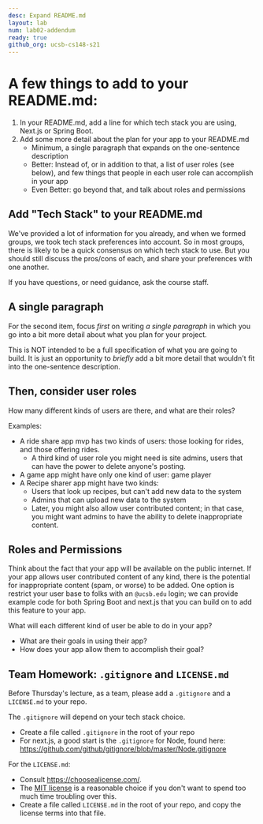 ```yaml
---
desc: Expand README.md 
layout: lab
num: lab02-addendum
ready: true
github_org: ucsb-cs148-s21
---
```



# A few things to add to your README.md:

1. In your README.md, add a line for which tech stack you are using, Next.js or Spring Boot.
2. Add some more detail about the plan for your app to your README.md
   * Minimum, a single paragraph that expands on the one-sentence description
   * Better: Instead of, or in addition to that, a list of user roles (see below), and few things that
     people in each user role can accomplish in your app
   * Even Better: go beyond that, and talk about roles and permissions
     
   
## Add "Tech Stack" to your README.md

We've provided a lot of information for you already, and when we formed groups, we took tech stack preferences into account.  So in most groups, there is likely to be a quick consensus on which tech stack to use.  But you should still discuss the pros/cons of each, and share your preferences with one another.

If you have questions, or need guidance, ask the course staff.

## A single paragraph

For the second item, focus *first* on writing *a single paragraph* in which you go into a bit more detail about what you plan for your project.

This is NOT intended to be a full specification of what you are going to build.  It is just an opportunity to *briefly* 
add a bit more detail that wouldn't fit into the one-sentence description.

## Then, consider user roles

How many different kinds of users are there, and what are their roles?

Examples: 
* A ride share app mvp has two kinds of users: those looking for rides, and those offering rides.  
  * A third kind of user role you might need is site admins, users that can have the power to delete anyone's posting.
* A game app might have only one kind of user: game player
* A Recipe sharer app might have two kinds:
  * Users that look up recipes, but can't add new data to the system
  * Admins that can upload new data to the system
  * Later, you might also allow user contributed content; in that case, you might want admins to have the ability to delete inappropriate content.

## Roles and Permissions

Think about the fact that your app will be available on the public internet.  If your app allows user contributed content of any kind, there is the potential for inappropriate content (spam, or worse) to be added.   One option is restrict your user base to folks with an `@ucsb.edu` login; we can provide example code for both Spring Boot and next.js that you can build on to add this feature to your app.

What will each different kind of user be able to do in your app?
* What are their goals in using their app?
* How does your app allow them to accomplish their goal?

## Team Homework: `.gitignore` and `LICENSE.md`

Before Thursday's lecture, as a team, please add a `.gitignore` and a `LICENSE.md` to your repo.

The `.gitignore` will depend on your tech stack choice.
* Create a file called `.gitignore` in the root of your repo
* For next.js, a good start is the `.gitignore` for Node, found here: <https://github.com/github/gitignore/blob/master/Node.gitignore>

For the `LICENSE.md`:
* Consult <https://choosealicense.com/>.
* The [MIT license](https://choosealicense.com/licenses/mit/) is a reasonable choice if you don't want to spend too much time troubling over this.
* Create a file called `LICENSE.md` in the root of your repo, and copy the license terms into that file.
